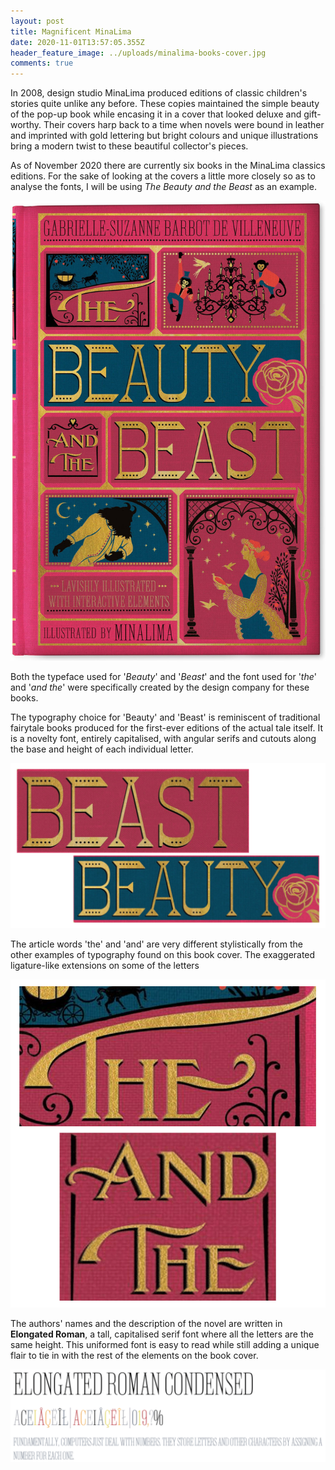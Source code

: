 ```yaml
---
layout: post
title: Magnificent MinaLima
date: 2020-11-01T13:57:05.355Z
header_feature_image: ../uploads/minalima-books-cover.jpg
comments: true
---
```

In 2008, design studio MinaLima produced editions of classic children's stories quite unlike any before. These copies maintained the simple beauty of the pop-up book while encasing it in a cover that looked deluxe and gift-worthy. Their covers harp back to a time when novels were bound in leather and imprinted with gold lettering but bright colours and unique illustrations bring a modern twist to these beautiful collector's pieces. 

As of November 2020 there are currently six books in the MinaLima classics editions. For the sake of looking at the covers a little more closely so as to analyse the fonts, I will be using *The Beauty and the Beast* as an example.

![Amazon](../uploads/bb-scaled.jpg "https://www.amazon.co.uk/Beauty-Illustrated-Interactive-Elements-Classics/dp/0062456210")

Both the typeface used for '*Beauty*' and '*Beast*' and the font used for '*the*' and '*and* *the*' were specifically created by the design company for these books.

The typography choice for 'Beauty' and 'Beast' is reminiscent of traditional fairytale books produced for the first-ever editions of the actual tale itself. It is a novelty font, entirely capitalised, with angular serifs and cutouts along the base and height of each individual letter. 

![A close up](../uploads/screenshot-2020-11-02-at-16.18.54.png "https://www.amazon.co.uk/Beauty-Illustrated-Interactive-Elements-Classics/dp/0062456210")

The article words 'the' and 'and' are very different stylistically from the other examples of typography found on this book cover. The exaggerated ligature-like extensions on some of the letters 

![A close up](../uploads/screenshot-2020-11-02-at-17.03.08.png "https://www.amazon.co.uk/Beauty-Illustrated-Interactive-Elements-Classics/dp/0062456210")

The authors' names and the description of the novel are written in **Elongated Roman**, a tall, capitalised serif font where all the letters are the same height. This uniformed font is easy to read while still adding a unique flair to tie in with the rest of the elements on the book cover.

![Fonts.com](../uploads/screenshot-2020-11-01-at-14.20.22.png "https://www.fonts.com/font/aboutype/elongated/roman-condensed")